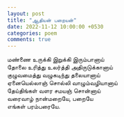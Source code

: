 ```yaml
---
layout: post
title: "ஆதியன் பறையன்"
date: 2022-11-12 10:00:00 +0530
categories: poem
comments: true
---
```


மண்ணை உருக்கி இறுக்கி இரும்பானாய் <br />
தோலை உரித்து உலர்த்தி அதிருடுக்கானாய் <br />
குழுவமைத்து வழுகடிந்து தலையானாய் <br />
ஏனையெல்லாஞ் சொல்லி வாழும்வழியானாய் <br />
தேய்திங்கள் வளர சமயஞ் சொன்னாய் <br />
வரைவாழ் நான்மறையே, பறையே <br />
எங்கள் பரம்பரையே. <br />

